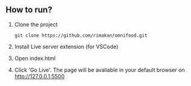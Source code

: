 ## How to run?

 1. Clone the project

     ``` git clone https://github.com/rimakan/omnifood.git ```

 2. Install Live server extension (for VSCode)
 3. Open index.html 
 4. Click 'Go Live'. The page will be avaliable in your default browser on http://127.0.0.1:5500